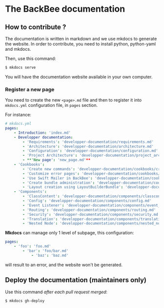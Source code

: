 # The BackBee documentation

## How to contribute ?

The documentation is written in markdown and we use mkdocs to generate the website.
In order to contribute, you need to install python, python-yaml and mkdocs.

Then, use this command:

```bash
$ mkdocs serve
```

You will have the documentation website available in your own computer.

### Register a new page

You need to create the new ``<page>.md`` file and then to register it into ``mkdocs.yml`` configuration file,
in ``pages`` section.

For instance:

```yaml
# mkdocs.yml
pages:
    - Introduction: 'index.md'
    - Developper documentation:
        - 'Requirements': 'developper-documentation/requirements.md'
        - 'Architecture': 'developper-documentation/architecture.md'
        - 'Configuration': 'developper-documentation/configuration.md'
        - 'Project Architecture': 'developper-documentation/project_architecture.md'
        - **'New page': 'new_page.md'**
    - 'Cookbooks':
        - 'Create new commands': 'developper-documentation/cookbooks/create_new_commands.md'
        - 'Customize error pages': 'developper-documentation/cookbooks/customize_error_pages.md'
        - 'Use Swift Mailer in BackBee': 'developper-documentation/cookbooks/use_swift_mailer_in_backbee.md'
        - 'Create bundle administration': 'developper-documentation/cookbooks/create_bundle_administration.md'
        - 'Layout creation using LayoutBuilderBundle': 'developper-documentation/cookbooks/layout_creation.md'
    - 'Components':
        - 'ClassContent': 'developper-documentation/components/classcontent.md'
        - 'Config': 'developper-documentation/components/config.md'
        - 'Event Listener': 'developper-documentation/components/event_listener.md'
        - 'Routing': 'developper-documentation/components/routing.md'
        - 'Security': 'developper-documentation/components/security.md'
        - 'Translation': 'developper-documentation/components/translation.md'
        - 'Nested Node': 'developper-documentation/components/nested_node.md'
```

**Mkdocs** can manage only 1 level of subpage, this configuration:

```yaml
pages:
    - 'foo': 'foo.md'
        - 'bar': 'foo/bar.md'
            - 'baz': 'baz.md'
```

will result to an error, and the website won't be generated.

## Deploy the documentation (maintainers only)

Use this command *after each pull request merged*:

```bash
$ mkdocs gh-deploy
```
